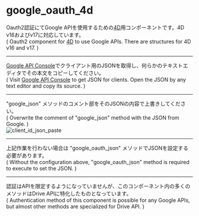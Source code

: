 # google_oauth_4d
Oauth2認証にてGoogle APIを使用するための[4D](https://us.4d.com/)用コンポーネントです。4D v16およびv17に対応しています。  
( Oauth2 component for [4D](https://us.4d.com/) to use Google APIs. There are structures for 4D v16 and v17. )  
  
---
[Google API Console](https://console.developers.google.com)でクライアント用のJSONを取得し、何らかのテキストエディタでその本文をコピーしてください。  
( Visit [Google API Console](https://console.developers.google.com) to get JSON for clients. Open the JSON by any text editor and copy its source. )  
  
---
"google_json" メソッドのコメント部をそのJSONの内容で上書きしてください。  
( Overwrite the comment of "google_json" method with the JSON from Google. )  
![client_id_json_paste](https://user-images.githubusercontent.com/4927926/51669201-51c16700-2007-11e9-8cb1-8c9a9a8f1e10.gif)
  
---
上記作業を行わない場合は "google_oauth_json" メソッドでJSONを設定する必要があります。  
( Without the configuration above, "google_oauth_json" method is required to execute to set the JSON. )
  
---
認証はAPIを限定するようになっていませんが、このコンポーネント内の多くのメソッドはDrive APIに特化したものとなっています。  
( Authentication method of this component is possible for any Google APIs, but almost other methods are specialized for Drive API. )
